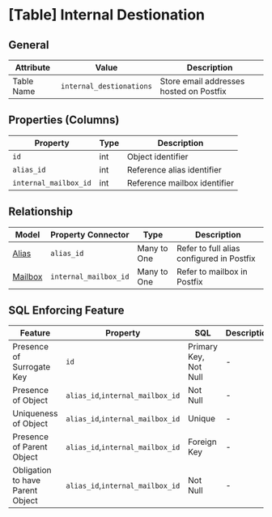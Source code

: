 # [Table] Internal Destionation
## General

| Attribute | Value | Description |
| - | - | - |
| Table Name | `internal_destionations` | Store email addresses hosted on Postfix |

## Properties (Columns)

| Property | Type | Description |
| - | - | - |
| `id` | int | Object identifier |
| `alias_id` | int | Reference alias identifier |
| `internal_mailbox_id` | int | Reference mailbox identifier |

## Relationship 

| Model | Property Connector | Type | Description |
| - | - | - | - |
| [Alias]([Table]_Alias.md) | `alias_id` | Many to One | Refer to full alias configured in Postfix |
| [Mailbox]([Table]_Mailbox.md) | `internal_mailbox_id` | Many to One | Refer to mailbox in Postfix |

## SQL Enforcing Feature

| Feature | Property | SQL | Description |
| - | - | - | - |
| Presence of Surrogate Key | `id` | Primary Key, Not Null  | - |
| Presence of Object | `alias_id`,`internal_mailbox_id` | Not Null | - |
| Uniqueness of Object | `alias_id`,`internal_mailbox_id` | Unique | - |
| Presence of Parent Object | `alias_id`,`internal_mailbox_id` |  Foreign Key | - |
| Obligation to have Parent Object | `alias_id`,`internal_mailbox_id` | Not Null | - |